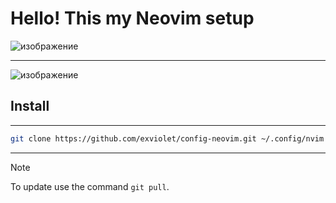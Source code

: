 # Hello! This my Neovim setup 

![изображение](https://github.com/user-attachments/assets/d38284c1-bd4e-4da1-b4ed-fc01d567b2d1)

---

![изображение](https://github.com/user-attachments/assets/76d96ec7-aac5-4211-8319-9e2eaa7dad62)

## Install
---

```bash
git clone https://github.com/exviolet/config-neovim.git ~/.config/nvim
```
---

> [!NOTE]
> To update use the command `git pull`.
